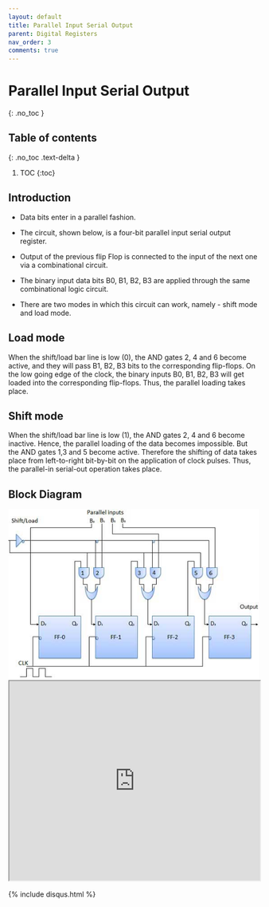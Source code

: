 ```yaml
---
layout: default
title: Parallel Input Serial Output 
parent: Digital Registers
nav_order: 3
comments: true
---
```


# Parallel Input Serial Output 
{: .no_toc }

## Table of contents
{: .no_toc .text-delta }

1. TOC
{:toc}


## Introduction
 
* Data bits enter in a parallel fashion.

* The circuit, shown below, is a four-bit parallel input serial output register.

* Output of the previous flip Flop is connected to the input of the next one via a combinational circuit.

* The binary input data bits B0, B1, B2, B3 are applied through the same combinational logic circuit.

* There are two modes in which this circuit can work, namely - shift mode and load mode.

## Load mode
When the shift/load bar line is low (0), the AND gates 2, 4 and 6 become active, and they will pass B1, B2, B3 bits to the corresponding flip-flops. 
On the low going edge of the clock, the binary inputs B0, B1, B2, B3 will get loaded into the corresponding flip-flops. 
Thus, the parallel loading takes place.

## Shift mode
When the shift/load bar line is low (1), the AND gates 2, 4 and 6 become inactive. 
Hence, the parallel loading of the data becomes impossible. 
But the AND gates 1,3 and 5 become active. 
Therefore the shifting of data takes place from left-to-right bit-by-bit on the application of clock pulses. 
Thus, the parallel-in serial-out operation takes place.

## Block Diagram


<div style="text-align:center"><img src="../../assets/images/piso_blockdiagram.jpg" /></div>

<iframe width="100%" height="400px" src="https://circuitverse.org/simulator/embed/93910" id="projectPreview" scrolling="no" webkitAllowFullScreen mozAllowFullScreen allowFullScreen> </iframe>

{% include disqus.html %}

